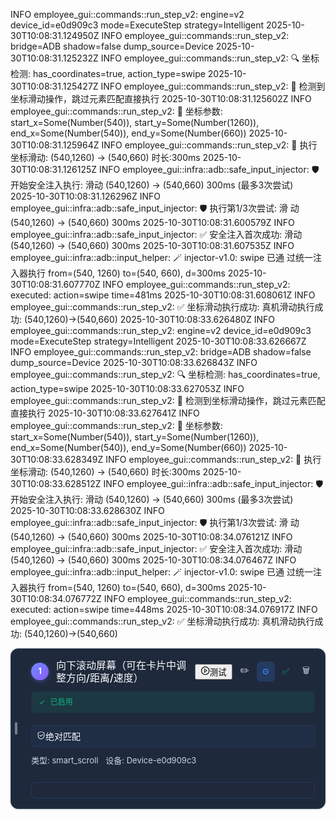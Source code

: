 
 INFO employee_gui::commands::run_step_v2: engine=v2 device_id=e0d909c3 mode=ExecuteStep strategy=Intelligent
2025-10-30T10:08:31.124950Z  INFO employee_gui::commands::run_step_v2: bridge=ADB shadow=false dump_source=Device
2025-10-30T10:08:31.125232Z  INFO employee_gui::commands::run_step_v2: 🔍 坐标检测: has_coordinates=true, action_type=swipe
2025-10-30T10:08:31.125427Z  INFO employee_gui::commands::run_step_v2: 🎯 检测到坐标滑动操作，跳过元素匹配直接执行
2025-10-30T10:08:31.125602Z  INFO employee_gui::commands::run_step_v2: 📐 坐标参数: start_x=Some(Number(540)), start_y=Some(Number(1260)), end_x=Some(Number(540)), end_y=Some(Number(660))
2025-10-30T10:08:31.125964Z  INFO employee_gui::commands::run_step_v2: 🎯 执行坐标滑动: (540,1260) → (540,660) 时长:300ms
2025-10-30T10:08:31.126125Z  INFO employee_gui::infra::adb::safe_input_injector: 🛡️ 开始安全注入执行:    滑动 (540,1260) → (540,660) 300ms (最多3次尝试)     
2025-10-30T10:08:31.126296Z  INFO employee_gui::infra::adb::safe_input_injector: 🛡️ 执行第1/3次尝试: 滑 
动 (540,1260) → (540,660) 300ms
2025-10-30T10:08:31.600579Z  INFO employee_gui::infra::adb::safe_input_injector: ✅ 安全注入首次成功: 滑动 (540,1260) → (540,660) 300ms
2025-10-30T10:08:31.607535Z  INFO employee_gui::infra::adb::input_helper: 🪄 injector-v1.0: swipe 已通 过统一注入器执行 from=(540, 1260) to=(540, 660), d=300ms
2025-10-30T10:08:31.607770Z  INFO employee_gui::commands::run_step_v2: executed: action=swipe time=481ms
2025-10-30T10:08:31.608061Z  INFO employee_gui::commands::run_step_v2: ✅ 坐标滑动执行成功: 真机滑动执行成功: (540,1260)→(540,660)
2025-10-30T10:08:33.626480Z  INFO employee_gui::commands::run_step_v2: engine=v2 device_id=e0d909c3 mode=ExecuteStep strategy=Intelligent
2025-10-30T10:08:33.626667Z  INFO employee_gui::commands::run_step_v2: bridge=ADB shadow=false dump_source=Device
2025-10-30T10:08:33.626843Z  INFO employee_gui::commands::run_step_v2: 🔍 坐标检测: has_coordinates=true, action_type=swipe
2025-10-30T10:08:33.627053Z  INFO employee_gui::commands::run_step_v2: 🎯 检测到坐标滑动操作，跳过元素匹配直接执行
2025-10-30T10:08:33.627641Z  INFO employee_gui::commands::run_step_v2: 📐 坐标参数: start_x=Some(Number(540)), start_y=Some(Number(1260)), end_x=Some(Number(540)), end_y=Some(Number(660))
2025-10-30T10:08:33.628349Z  INFO employee_gui::commands::run_step_v2: 🎯 执行坐标滑动: (540,1260) → (540,660) 时长:300ms
2025-10-30T10:08:33.628512Z  INFO employee_gui::infra::adb::safe_input_injector: 🛡️ 开始安全注入执行:    滑动 (540,1260) → (540,660) 300ms (最多3次尝试)     
2025-10-30T10:08:33.628630Z  INFO employee_gui::infra::adb::safe_input_injector: 🛡️ 执行第1/3次尝试: 滑 
动 (540,1260) → (540,660) 300ms
2025-10-30T10:08:34.076121Z  INFO employee_gui::infra::adb::safe_input_injector: ✅ 安全注入首次成功: 滑动 (540,1260) → (540,660) 300ms
2025-10-30T10:08:34.076467Z  INFO employee_gui::infra::adb::input_helper: 🪄 injector-v1.0: swipe 已通 过统一注入器执行 from=(540, 1260) to=(540, 660), d=300ms
2025-10-30T10:08:34.076772Z  INFO employee_gui::commands::run_step_v2: executed: action=swipe time=448ms
2025-10-30T10:08:34.076917Z  INFO employee_gui::commands::run_step_v2: ✅ 坐标滑动执行成功: 真机滑动执行成功: (540,1260)→(540,660)


<div role="button" tabindex="0" aria-disabled="false" aria-roledescription="sortable" aria-describedby="DndDescribedBy-12" style="opacity: 1; z-index: auto; touch-action: none; transition: transform linear;"><div class="modern-draggable-step-card _darkThemeCard_1srb3_13 " style="position: relative; background: rgb(30, 41, 59); color: rgb(248, 250, 252); border: 1px solid rgb(51, 65, 85); border-radius: 12px; padding: 16px; min-height: 80px; font-size: 14px; font-weight: 400; line-height: 1.5; cursor: grab; box-shadow: rgba(0, 0, 0, 0.12) 0px 1px 3px;"><div style="position: absolute; left: 6px; top: 50%; transform: translateY(-50%); width: 4px; height: 20px; background: var(--text-3, #CBD5E1); border-radius: 2px; opacity: 0.5; cursor: grab; transition: all var(--duration-fast, 120ms);"></div><div style="margin-left: 16px; display: flex; flex-direction: column; gap: 12px;"><div class="step-header" style="display: flex; align-items: flex-start; justify-content: space-between; gap: 8px; flex-wrap: wrap; min-width: 0px;"><div style="display: flex; align-items: center; gap: 12px; flex: 1 1 0%; min-width: 0px;"><div style="width: 28px; height: 28px; border-radius: 50%; background: var(--brand-gradient-primary, linear-gradient(135deg, #6E8BFF 0%, #8B5CF6 100%)); display: flex; align-items: center; justify-content: center; color: rgb(255, 255, 255); font-size: 13px; font-weight: 600; flex-shrink: 0; box-shadow: rgba(110, 139, 255, 0.3) 0px 2px 8px;">1</div><h4 style="margin: 0px; font-size: 16px; font-weight: 500; color: rgb(248, 250, 252); flex: 1 1 0%; line-height: 1.25; min-width: 0px; word-break: break-word; overflow-wrap: break-word;">向下滚动屏幕（可在卡片中调整方向/距离/速度）</h4></div><div class="button-group" style="display: flex; align-items: center; gap: 4px; flex-wrap: wrap; justify-content: flex-end; min-width: 0px; flex-shrink: 1; max-width: 100%;"><span><button aria-describedby="«ris»" type="button" class="ant-btn css-dev-only-do-not-override-1ao1prk ant-btn-default ant-btn-color-default ant-btn-variant-outlined ant-btn-sm text-blue-600 border-blue-300 hover:border-blue-400 step-action-btn" style="min-width: 60px;"><span class="ant-btn-icon"><span role="img" aria-label="play-circle" class="anticon anticon-play-circle"><svg viewBox="64 64 896 896" focusable="false" data-icon="play-circle" width="1em" height="1em" fill="currentColor" aria-hidden="true"><path d="M512 64C264.6 64 64 264.6 64 512s200.6 448 448 448 448-200.6 448-448S759.4 64 512 64zm0 820c-205.4 0-372-166.6-372-372s166.6-372 372-372 372 166.6 372 372-166.6 372-372 372z"></path><path d="M719.4 499.1l-296.1-215A15.9 15.9 0 00398 297v430c0 13.1 14.8 20.5 25.3 12.9l296.1-215a15.9 15.9 0 000-25.8zm-257.6 134V390.9L628.5 512 461.8 633.1z"></path></svg></span></span><span>测试</span></button></span><button type="button" title="编辑步骤" style="border: none; background: transparent; cursor: pointer; padding: 8px; border-radius: 6px; color: rgb(226, 232, 240); font-size: 14px; transition: 120ms cubic-bezier(0, 0, 0.2, 1);">✏️</button><button type="button" title="隐藏参数面板" style="border: none; background: rgba(59, 130, 246, 0.2); cursor: pointer; padding: 8px; border-radius: 6px; color: rgb(59, 130, 246); font-size: 14px; transition: 120ms cubic-bezier(0, 0, 0.2, 1);">⚙️</button><button type="button" title="禁用步骤" style="border: none; background: transparent; cursor: pointer; padding: 8px; border-radius: 6px; color: rgb(16, 185, 129); font-size: 14px; transition: 120ms cubic-bezier(0, 0, 0.2, 1);">✅</button><button type="button" title="删除步骤" style="border: none; background: transparent; cursor: pointer; padding: 8px; border-radius: 6px; color: rgb(203, 213, 225); font-size: 14px; transition: 120ms cubic-bezier(0, 0, 0.2, 1);">🗑️</button></div></div><div class="status-indicator" style="display: flex; align-items: center; gap: 8px; padding: 8px 12px; background: rgba(16, 185, 129, 0.1); border-radius: 6px; font-size: 12px;"><span style="color: var(--success, #10B981); font-size: 12px;">✓</span><span style="color: var(--success, #10B981); font-weight: 500;">已启用</span></div><span class="ant-tag ant-tag-orange ant-dropdown-trigger css-dev-only-do-not-override-1ao1prk" style="cursor: pointer; user-select: none; margin-top: 8px; padding: 6px 8px; background: rgba(59, 130, 246, 0.05); border-radius: 6px; border: 1px solid rgba(59, 130, 246, 0.1);"><span role="img" aria-label="safety" class="anticon anticon-safety"><svg viewBox="0 0 1024 1024" focusable="false" data-icon="safety" width="1em" height="1em" fill="currentColor" aria-hidden="true"><path d="M512 64L128 192v384c0 212.1 171.9 384 384 384s384-171.9 384-384V192L512 64zm312 512c0 172.3-139.7 312-312 312S200 748.3 200 576V246l312-110 312 110v330z"></path><path d="M378.4 475.1a35.91 35.91 0 00-50.9 0 35.91 35.91 0 000 50.9l129.4 129.4 2.1 2.1a33.98 33.98 0 0048.1 0L730.6 434a33.98 33.98 0 000-48.1l-2.8-2.8a33.98 33.98 0 00-48.1 0L483 579.7 378.4 475.1z"></path></svg></span><span>绝对匹配</span></span><div style="display: flex; align-items: center; gap: 12px; font-size: 13px; color: rgb(203, 213, 225); line-height: 1.5;"><span>类型: smart_scroll</span><span>设备: Device-e0d909c3</span></div><div style="margin-top: 12px; padding: 12px; background: rgba(30, 41, 59, 0.8); border-radius: 8px; border: 1px solid rgba(59, 130, 246, 0.2); pointer-events: auto; cursor: default;"><div class="dark-theme-params-panel" style="color: var(--text-1, #F8FAFC); pointer-events: auto; cursor: default;"><style>
          /* ===== 🛡️ 样式隔离基准线 - 防止外部样式干扰 ===== */
          .action-params-panel {
            /* 重置所有可能被外部影响的属性 */
            all: unset !important;
            display: block !important;
            position: relative !important;
            box-sizing: border-box !important;
            
            /* 强制深色主题基准 */
            background-color: var(--bg-elevated, #1E293B) !important;
            color: var(--text-1, #F8FAFC) !important;
            border-radius: 8px !important;
            
            /* 防止被全局样式覆盖的保护属性 */
            font-family: -apple-system,BlinkMacSystemFont,"Segoe UI",Roboto,"Helvetica Neue",Arial,sans-serif !important;
            font-size: 14px !important;
            line-height: 1.5 !important;
          }

          /* ===== 基础文本颜色控制 - 确保所有文字在深色背景下可见 ===== */
          .action-params-panel,
          .action-params-panel *,
          .action-params-panel .ant-typography,
          .action-params-panel .ant-typography *,
          .action-params-panel .ant-checkbox-wrapper,
          .action-params-panel .ant-checkbox-wrapper span,
          .action-params-panel .ant-space-item,
          .action-params-panel .ant-space-item *,
          .action-params-panel .dark-theme-text-override,
          .action-params-panel .dark-theme-text-override * {
            color: var(--text-1, #F8FAFC) !important;
          }

          /* ===== 🔧 输入组件强制深色样式 - 解决白底白字问题 ===== */
          .action-params-panel .ant-input-number,
          .action-params-panel .ant-input-number *,
          .action-params-panel .ant-input-number-input,
          .action-params-panel .ant-input-number .ant-input-number-input,
          .action-params-panel .ant-input,
          .action-params-panel .ant-input *,
          .action-params-panel .ant-textarea,
          .action-params-panel .ant-textarea *,
          .action-params-panel .ant-select,
          .action-params-panel .ant-select *,
          .action-params-panel .ant-select .ant-select-selector,
          .action-params-panel .ant-select-selection-item,
          .action-params-panel .ant-select-selection-placeholder {
            background-color: var(--bg-elevated, #1E293B) !important;
            border-color: var(--border-primary, #334155) !important;
            color: var(--text-1, #F8FAFC) !important;
            
            /* 🚨 防止被全局白色背景覆盖 */
            background: var(--bg-elevated, #1E293B) !important;
            background-image: none !important;
          }

          /* ===== InputNumber 输入框特殊处理 ===== */
          .action-params-panel .ant-input-number-input-wrap,
          .action-params-panel .ant-input-number-input-wrap input,
          .action-params-panel .ant-input-number-input-wrap input[type="text"],
          .action-params-panel .ant-input-number-input-wrap .ant-input-number-input {
            background-color: var(--bg-elevated, #1E293B) !important;
            background: var(--bg-elevated, #1E293B) !important;
            color: var(--text-1, #F8FAFC) !important;
            border: none !important;
            outline: none !important;
          }

          /* ===== 输入组件 wrapper 容器 ===== */
          .action-params-panel .ant-input-number-wrapper,
          .action-params-panel .ant-input-number-group-wrapper,
          .action-params-panel .ant-input-number-group {
            background-color: transparent !important;
          }

          /* ===== 输入组件交互状态 ===== */
          .action-params-panel .ant-input-number:hover,
          .action-params-panel .ant-input:hover,
          .action-params-panel .ant-textarea:hover,
          .action-params-panel .ant-select:hover .ant-select-selector {
            border-color: var(--brand, #4A5FD1) !important;
            background-color: var(--bg-elevated, #1E293B) !important;
          }

          .action-params-panel .ant-input-number-focused,
          .action-params-panel .ant-input-number:focus,
          .action-params-panel .ant-input-number:focus-within,
          .action-params-panel .ant-input:focus,
          .action-params-panel .ant-textarea:focus,
          .action-params-panel .ant-select-focused .ant-select-selector {
            border-color: var(--brand, #4A5FD1) !important;
            box-shadow: 0 0 0 2px rgba(74, 95, 209, 0.2) !important;
            background-color: var(--bg-elevated, #1E293B) !important;
            outline: none !important;
          }

          /* ===== 输入框后缀/前缀样式 ===== */
          .action-params-panel .ant-input-number-group-addon,
          .action-params-panel .ant-input-group-addon {
            background-color: var(--bg-secondary, #334155) !important;
            border-color: var(--border-primary, #334155) !important;
            color: var(--text-2, #E2E8F0) !important;
          }

          /* ===== 数字输入框控制按钮样式 ===== */
          .action-params-panel .ant-input-number-handler-wrap {
            background-color: var(--bg-elevated, #1E293B) !important;
          }
          
          .action-params-panel .ant-input-number-handler {
            color: var(--text-2, #E2E8F0) !important;
            border-color: var(--border-primary, #334155) !important;
          }
          
          .action-params-panel .ant-input-number-handler:hover {
            color: var(--brand, #4A5FD1) !important;
          }

          /* ===== 复选框样式 ===== */
          .action-params-panel .ant-checkbox-wrapper .ant-checkbox + span,
          .action-params-panel .ant-checkbox-wrapper span {
            color: var(--text-1, #F8FAFC) !important;
          }

          .action-params-panel .ant-checkbox {
            border-color: var(--border-primary, #334155) !important;
          }

          .action-params-panel .ant-checkbox-checked .ant-checkbox-inner {
            background-color: var(--brand, #4A5FD1) !important;
            border-color: var(--brand, #4A5FD1) !important;
          }

          /* ===== 卡片标题样式 ===== */
          .action-params-panel .ant-card-head,
          .action-params-panel .ant-card-head-wrapper,
          .action-params-panel .ant-card-head-title,
          .action-params-panel .ant-card-head-title *,
          .action-params-panel .ant-card-head .ant-space-item span,
          .action-params-panel .ant-card-head-wrapper span {
            background-color: transparent !important;
            color: var(--text-1, #F8FAFC) !important;
          }

          .action-params-panel.light-theme-force .ant-card-head-title {
            color: var(--text-1, #F8FAFC) !important;
          }

          /* ===== 卡片主体样式 ===== */
          .action-params-panel .ant-card-body {
            background-color: transparent !important;
            color: var(--text-1, #F8FAFC) !important;
          }

          /* ===== 次要文本样式 ===== */
          .action-params-panel .ant-typography[type="secondary"] {
            color: var(--text-3, #CBD5E1) !important;
          }

          /* ===== 交互元素可点击性 ===== */
          .action-params-panel .ant-input-number,
          .action-params-panel .ant-input,
          .action-params-panel .ant-select,
          .action-params-panel .ant-checkbox,
          .action-params-panel button,
          .action-params-panel .ant-textarea {
            pointer-events: auto !important;
          }

          /* ===== 自定义按钮样式 ===== */
          .action-params-panel button {
            color: inherit !important;
          }

          /* ===== 禁用状态样式 ===== */
          .action-params-panel .ant-input-number-disabled,
          .action-params-panel .ant-input[disabled],
          .action-params-panel .ant-textarea[disabled] {
            background-color: var(--bg-base, #0F172A) !important;
            color: var(--text-3, #CBD5E1) !important;
            opacity: 0.6;
          }

          /* ===== 占位符文字颜色 ===== */
          .action-params-panel .ant-input::placeholder,
          .action-params-panel .ant-textarea::placeholder,
          .action-params-panel .ant-input-number input::placeholder,
          .action-params-panel .ant-input-number-input::placeholder,
          .action-params-panel .ant-select-selection-placeholder {
            color: var(--text-3, #CBD5E1) !important;
            opacity: 0.7;
          }

          /* ===== 🚨 强制覆盖任何可能的白色背景 ===== */
          .action-params-panel input,
          .action-params-panel input[type="text"],
          .action-params-panel input[type="number"],
          .action-params-panel textarea {
            background-color: var(--bg-elevated, #1E293B) !important;
            background: var(--bg-elevated, #1E293B) !important;
            color: var(--text-1, #F8FAFC) !important;
          }

          /* ===== 防止全局样式污染的最后防线 ===== */
          .action-params-panel [style*="background: white"],
          .action-params-panel [style*="background: #fff"],
          .action-params-panel [style*="background: #ffffff"],
          .action-params-panel [style*="background-color: white"],
          .action-params-panel [style*="background-color: #fff"],
          .action-params-panel [style*="background-color: #ffffff"] {
            background: var(--bg-elevated, #1E293B) !important;
            background-color: var(--bg-elevated, #1E293B) !important;
          }
        </style><div class="ant-card ant-card-bordered ant-card-small light-theme-force action-params-panel css-dev-only-do-not-override-1ao1prk" style="color: var(--text-1, #F8FAFC) !important;"><div class="ant-card-head"><div class="ant-card-head-wrapper"><div class="ant-card-head-title"><div class="ant-space css-dev-only-do-not-override-1ao1prk ant-space-horizontal ant-space-align-center ant-space-gap-row-small ant-space-gap-col-small" style="color: var(--text-1, #F8FAFC);"><div class="ant-space-item"><span role="img" aria-label="setting" class="anticon anticon-setting" style="color: rgb(114, 46, 209);"><svg viewBox="64 64 896 896" focusable="false" data-icon="setting" width="1em" height="1em" fill="currentColor" aria-hidden="true"><path d="M924.8 625.7l-65.5-56c3.1-19 4.7-38.4 4.7-57.8s-1.6-38.8-4.7-57.8l65.5-56a32.03 32.03 0 009.3-35.2l-.9-2.6a443.74 443.74 0 00-79.7-137.9l-1.8-2.1a32.12 32.12 0 00-35.1-9.5l-81.3 28.9c-30-24.6-63.5-44-99.7-57.6l-15.7-85a32.05 32.05 0 00-25.8-25.7l-2.7-.5c-52.1-9.4-106.9-9.4-159 0l-2.7.5a32.05 32.05 0 00-25.8 25.7l-15.8 85.4a351.86 351.86 0 00-99 57.4l-81.9-29.1a32 32 0 00-35.1 9.5l-1.8 2.1a446.02 446.02 0 00-79.7 137.9l-.9 2.6c-4.5 12.5-.8 26.5 9.3 35.2l66.3 56.6c-3.1 18.8-4.6 38-4.6 57.1 0 19.2 1.5 38.4 4.6 57.1L99 625.5a32.03 32.03 0 00-9.3 35.2l.9 2.6c18.1 50.4 44.9 96.9 79.7 137.9l1.8 2.1a32.12 32.12 0 0035.1 9.5l81.9-29.1c29.8 24.5 63.1 43.9 99 57.4l15.8 85.4a32.05 32.05 0 0025.8 25.7l2.7.5a449.4 449.4 0 00159 0l2.7-.5a32.05 32.05 0 0025.8-25.7l15.7-85a350 350 0 0099.7-57.6l81.3 28.9a32 32 0 0035.1-9.5l1.8-2.1c34.8-41.1 61.6-87.5 79.7-137.9l.9-2.6c4.5-12.3.8-26.3-9.3-35zM788.3 465.9c2.5 15.1 3.8 30.6 3.8 46.1s-1.3 31-3.8 46.1l-6.6 40.1 74.7 63.9a370.03 370.03 0 01-42.6 73.6L721 702.8l-31.4 25.8c-23.9 19.6-50.5 35-79.3 45.8l-38.1 14.3-17.9 97a377.5 377.5 0 01-85 0l-17.9-97.2-37.8-14.5c-28.5-10.8-55-26.2-78.7-45.7l-31.4-25.9-93.4 33.2c-17-22.9-31.2-47.6-42.6-73.6l75.5-64.5-6.5-40c-2.4-14.9-3.7-30.3-3.7-45.5 0-15.3 1.2-30.6 3.7-45.5l6.5-40-75.5-64.5c11.3-26.1 25.6-50.7 42.6-73.6l93.4 33.2 31.4-25.9c23.7-19.5 50.2-34.9 78.7-45.7l37.9-14.3 17.9-97.2c28.1-3.2 56.8-3.2 85 0l17.9 97 38.1 14.3c28.7 10.8 55.4 26.2 79.3 45.8l31.4 25.8 92.8-32.9c17 22.9 31.2 47.6 42.6 73.6L781.8 426l6.5 39.9zM512 326c-97.2 0-176 78.8-176 176s78.8 176 176 176 176-78.8 176-176-78.8-176-176-176zm79.2 255.2A111.6 111.6 0 01512 614c-29.9 0-58-11.7-79.2-32.8A111.6 111.6 0 01400 502c0-29.9 11.7-58 32.8-79.2C454 401.6 482.1 390 512 390c29.9 0 58 11.6 79.2 32.8A111.6 111.6 0 01624 502c0 29.9-11.7 58-32.8 79.2z"></path></svg></span></div><div class="ant-space-item"><span style="color: var(--text-1, #F8FAFC) !important;">操作参数配置</span></div></div></div></div></div><div class="ant-card-body" style="padding: 12px; color: var(--text-1, #F8FAFC) !important;"><div class="dark-theme-text-override" style="color: var(--text-1, #F8FAFC);"><div class="ant-space css-dev-only-do-not-override-1ao1prk ant-space-vertical ant-space-gap-row-small ant-space-gap-col-small" style="width: 100%;"><div class="ant-space-item"><div><span class="ant-typography css-dev-only-do-not-override-1ao1prk" style="font-size: 13px; color: var(--text-1, #F8FAFC);"><strong>滑动方向</strong></span></div></div><div class="ant-space-item"><div class="ant-space-compact css-dev-only-do-not-override-1ao1prk" style="width: 100%;"><span class="ant-input-group ant-input-group-compact css-dev-only-do-not-override-1ao1prk"><div class="ant-space css-dev-only-do-not-override-1ao1prk ant-space-horizontal ant-space-align-center ant-space-gap-row-small ant-space-gap-col-small"><div class="ant-space-item"><button style="padding: 4px 12px; border: 1px solid var(--border-primary, #334155); border-radius: 6px; background: var(--bg-elevated, #1E293B); color: var(--text-1, #F8FAFC); cursor: pointer; transition: 0.2s; pointer-events: auto;">↑ 向上</button></div><div class="ant-space-item"><button style="padding: 4px 12px; border: 1px solid var(--border-primary, #334155); border-radius: 6px; background: rgb(24, 144, 255); color: rgb(255, 255, 255); cursor: pointer; transition: 0.2s; pointer-events: auto;">↓ 向下</button></div><div class="ant-space-item"><button style="padding: 4px 12px; border: 1px solid var(--border-primary, #334155); border-radius: 6px; background: var(--bg-elevated, #1E293B); color: var(--text-1, #F8FAFC); cursor: pointer; transition: 0.2s;">← 向左</button></div><div class="ant-space-item"><button style="padding: 4px 12px; border: 1px solid var(--border-primary, #334155); border-radius: 6px; background: var(--bg-elevated, #1E293B); color: var(--text-1, #F8FAFC); cursor: pointer; transition: 0.2s;">→ 向右</button></div></div></span></div></div><div class="ant-space-item"><div style="margin-top: 12px;"><span class="ant-typography css-dev-only-do-not-override-1ao1prk" style="font-size: 13px; color: var(--text-1, #F8FAFC);"><strong>滑动距离 (像素)</strong></span></div></div><div class="ant-space-item"><div class="ant-input-number-group-wrapper ant-input-number-group-wrapper-sm ant-input-number-group-wrapper-outlined css-dev-only-do-not-override-1ao1prk" style="width: 100%;"><div class="ant-input-number-wrapper ant-input-number-group css-dev-only-do-not-override-1ao1prk"><div class="ant-input-number ant-input-number-sm css-dev-only-do-not-override-1ao1prk ant-input-number-outlined"><div class="ant-input-number-handler-wrap"><span unselectable="on" role="button" aria-label="Increase Value" aria-disabled="false" class="ant-input-number-handler ant-input-number-handler-up"><span role="img" aria-label="up" class="anticon anticon-up ant-input-number-handler-up-inner"><svg viewBox="64 64 896 896" focusable="false" data-icon="up" width="1em" height="1em" fill="currentColor" aria-hidden="true"><path d="M890.5 755.3L537.9 269.2c-12.8-17.6-39-17.6-51.7 0L133.5 755.3A8 8 0 00140 768h75c5.1 0 9.9-2.5 12.9-6.6L512 369.8l284.1 391.6c3 4.1 7.8 6.6 12.9 6.6h75c6.5 0 10.3-7.4 6.5-12.7z"></path></svg></span></span><span unselectable="on" role="button" aria-label="Decrease Value" aria-disabled="false" class="ant-input-number-handler ant-input-number-handler-down"><span role="img" aria-label="down" class="anticon anticon-down ant-input-number-handler-down-inner"><svg viewBox="64 64 896 896" focusable="false" data-icon="down" width="1em" height="1em" fill="currentColor" aria-hidden="true"><path d="M884 256h-75c-5.1 0-9.9 2.5-12.9 6.6L512 654.2 227.9 262.6c-3-4.1-7.8-6.6-12.9-6.6h-75c-6.5 0-10.3 7.4-6.5 12.7l352.6 486.1c12.8 17.6 39 17.6 51.7 0l352.6-486.1c3.9-5.3.1-12.7-6.4-12.7z"></path></svg></span></span></div><div class="ant-input-number-input-wrap"><input autocomplete="off" role="spinbutton" aria-valuemin="10" aria-valuemax="2000" aria-valuenow="600" step="10" placeholder="滑动距离" class="ant-input-number-input" value="600"></div></div><div class="ant-input-number-group-addon">px</div></div></div></div><div class="ant-space-item"><div style="margin-top: 12px;"><span class="ant-typography css-dev-only-do-not-override-1ao1prk" style="font-size: 13px; color: var(--text-1, #F8FAFC);"><strong>滑动时长 (毫秒)</strong></span></div></div><div class="ant-space-item"><div class="ant-input-number-group-wrapper ant-input-number-group-wrapper-sm ant-input-number-group-wrapper-outlined css-dev-only-do-not-override-1ao1prk" style="width: 100%;"><div class="ant-input-number-wrapper ant-input-number-group css-dev-only-do-not-override-1ao1prk"><div class="ant-input-number ant-input-number-sm css-dev-only-do-not-override-1ao1prk ant-input-number-outlined"><div class="ant-input-number-handler-wrap"><span unselectable="on" role="button" aria-label="Increase Value" aria-disabled="false" class="ant-input-number-handler ant-input-number-handler-up"><span role="img" aria-label="up" class="anticon anticon-up ant-input-number-handler-up-inner"><svg viewBox="64 64 896 896" focusable="false" data-icon="up" width="1em" height="1em" fill="currentColor" aria-hidden="true"><path d="M890.5 755.3L537.9 269.2c-12.8-17.6-39-17.6-51.7 0L133.5 755.3A8 8 0 00140 768h75c5.1 0 9.9-2.5 12.9-6.6L512 369.8l284.1 391.6c3 4.1 7.8 6.6 12.9 6.6h75c6.5 0 10.3-7.4 6.5-12.7z"></path></svg></span></span><span unselectable="on" role="button" aria-label="Decrease Value" aria-disabled="false" class="ant-input-number-handler ant-input-number-handler-down"><span role="img" aria-label="down" class="anticon anticon-down ant-input-number-handler-down-inner"><svg viewBox="64 64 896 896" focusable="false" data-icon="down" width="1em" height="1em" fill="currentColor" aria-hidden="true"><path d="M884 256h-75c-5.1 0-9.9 2.5-12.9 6.6L512 654.2 227.9 262.6c-3-4.1-7.8-6.6-12.9-6.6h-75c-6.5 0-10.3 7.4-6.5 12.7l352.6 486.1c12.8 17.6 39 17.6 51.7 0l352.6-486.1c3.9-5.3.1-12.7-6.4-12.7z"></path></svg></span></span></div><div class="ant-input-number-input-wrap"><input autocomplete="off" role="spinbutton" aria-valuemin="50" aria-valuemax="3000" aria-valuenow="300" step="50" placeholder="滑动时长" class="ant-input-number-input" value="300"></div></div><div class="ant-input-number-group-addon">ms</div></div></div></div><div class="ant-space-item"><div style="margin-top: 12px;"><span class="ant-typography css-dev-only-do-not-override-1ao1prk" style="font-size: 13px; color: var(--text-1, #F8FAFC);"><strong>执行次数</strong></span></div></div><div class="ant-space-item"><div class="ant-input-number-group-wrapper ant-input-number-group-wrapper-sm ant-input-number-group-wrapper-outlined css-dev-only-do-not-override-1ao1prk" style="width: 100%;"><div class="ant-input-number-wrapper ant-input-number-group css-dev-only-do-not-override-1ao1prk"><div class="ant-input-number ant-input-number-sm css-dev-only-do-not-override-1ao1prk ant-input-number-outlined"><div class="ant-input-number-handler-wrap"><span unselectable="on" role="button" aria-label="Increase Value" aria-disabled="false" class="ant-input-number-handler ant-input-number-handler-up"><span role="img" aria-label="up" class="anticon anticon-up ant-input-number-handler-up-inner"><svg viewBox="64 64 896 896" focusable="false" data-icon="up" width="1em" height="1em" fill="currentColor" aria-hidden="true"><path d="M890.5 755.3L537.9 269.2c-12.8-17.6-39-17.6-51.7 0L133.5 755.3A8 8 0 00140 768h75c5.1 0 9.9-2.5 12.9-6.6L512 369.8l284.1 391.6c3 4.1 7.8 6.6 12.9 6.6h75c6.5 0 10.3-7.4 6.5-12.7z"></path></svg></span></span><span unselectable="on" role="button" aria-label="Decrease Value" aria-disabled="false" class="ant-input-number-handler ant-input-number-handler-down"><span role="img" aria-label="down" class="anticon anticon-down ant-input-number-handler-down-inner"><svg viewBox="64 64 896 896" focusable="false" data-icon="down" width="1em" height="1em" fill="currentColor" aria-hidden="true"><path d="M884 256h-75c-5.1 0-9.9 2.5-12.9 6.6L512 654.2 227.9 262.6c-3-4.1-7.8-6.6-12.9-6.6h-75c-6.5 0-10.3 7.4-6.5 12.7l352.6 486.1c12.8 17.6 39 17.6 51.7 0l352.6-486.1c3.9-5.3.1-12.7-6.4-12.7z"></path></svg></span></span></div><div class="ant-input-number-input-wrap"><input autocomplete="off" role="spinbutton" aria-valuemin="1" aria-valuemax="20" aria-valuenow="2" step="1" placeholder="执行次数" class="ant-input-number-input" value="2"></div></div><div class="ant-input-number-group-addon">次</div></div></div></div><div class="ant-space-item"><div style="margin-top: 12px;"><label class="ant-checkbox-wrapper ant-checkbox-wrapper-checked css-dev-only-do-not-override-1ao1prk"><span class="ant-checkbox ant-wave-target css-dev-only-do-not-override-1ao1prk ant-checkbox-checked"><input class="ant-checkbox-input" type="checkbox"><span class="ant-checkbox-inner"></span></span><span class="ant-checkbox-label"><span style="color: var(--text-1, #F8FAFC);">每次执行间隔等待</span></span></label></div></div><div class="ant-space-item"><div><span class="ant-typography css-dev-only-do-not-override-1ao1prk" style="font-size: 13px; color: var(--text-1, #F8FAFC);"><strong>间隔时长 (毫秒)</strong></span><div class="ant-input-number-group-wrapper ant-input-number-group-wrapper-sm ant-input-number-group-wrapper-outlined css-dev-only-do-not-override-1ao1prk" style="width: 100%; margin-top: 4px;"><div class="ant-input-number-wrapper ant-input-number-group css-dev-only-do-not-override-1ao1prk"><div class="ant-input-number ant-input-number-sm css-dev-only-do-not-override-1ao1prk ant-input-number-outlined"><div class="ant-input-number-handler-wrap"><span unselectable="on" role="button" aria-label="Increase Value" aria-disabled="false" class="ant-input-number-handler ant-input-number-handler-up"><span role="img" aria-label="up" class="anticon anticon-up ant-input-number-handler-up-inner"><svg viewBox="64 64 896 896" focusable="false" data-icon="up" width="1em" height="1em" fill="currentColor" aria-hidden="true"><path d="M890.5 755.3L537.9 269.2c-12.8-17.6-39-17.6-51.7 0L133.5 755.3A8 8 0 00140 768h75c5.1 0 9.9-2.5 12.9-6.6L512 369.8l284.1 391.6c3 4.1 7.8 6.6 12.9 6.6h75c6.5 0 10.3-7.4 6.5-12.7z"></path></svg></span></span><span unselectable="on" role="button" aria-label="Decrease Value" aria-disabled="false" class="ant-input-number-handler ant-input-number-handler-down"><span role="img" aria-label="down" class="anticon anticon-down ant-input-number-handler-down-inner"><svg viewBox="64 64 896 896" focusable="false" data-icon="down" width="1em" height="1em" fill="currentColor" aria-hidden="true"><path d="M884 256h-75c-5.1 0-9.9 2.5-12.9 6.6L512 654.2 227.9 262.6c-3-4.1-7.8-6.6-12.9-6.6h-75c-6.5 0-10.3 7.4-6.5 12.7l352.6 486.1c12.8 17.6 39 17.6 51.7 0l352.6-486.1c3.9-5.3.1-12.7-6.4-12.7z"></path></svg></span></span></div><div class="ant-input-number-input-wrap"><input autocomplete="off" role="spinbutton" aria-valuemin="100" aria-valuenow="2000" step="100" placeholder="间隔时长" class="ant-input-number-input" value="2000"></div></div><div class="ant-input-number-group-addon">ms</div></div></div></div></div><div class="ant-space-item"><div style="margin-top: 16px;"><div class="_coordinateSelector_mfrkw_9"><div class="ant-card ant-card-bordered ant-card-small css-dev-only-do-not-override-1ao1prk"><div class="ant-card-head"><div class="ant-card-head-wrapper"><div class="ant-card-head-title"><div class="ant-space css-dev-only-do-not-override-1ao1prk ant-space-horizontal ant-space-align-center ant-space-gap-row-small ant-space-gap-col-small"><div class="ant-space-item"><span role="img" aria-label="aim" class="anticon anticon-aim" style="color: rgb(114, 46, 209);"><svg viewBox="64 64 896 896" focusable="false" data-icon="aim" width="1em" height="1em" fill="currentColor" aria-hidden="true"><defs><style></style></defs><path d="M952 474H829.8C812.5 327.6 696.4 211.5 550 194.2V72c0-4.4-3.6-8-8-8h-60c-4.4 0-8 3.6-8 8v122.2C327.6 211.5 211.5 327.6 194.2 474H72c-4.4 0-8 3.6-8 8v60c0 4.4 3.6 8 8 8h122.2C211.5 696.4 327.6 812.5 474 829.8V952c0 4.4 3.6 8 8 8h60c4.4 0 8-3.6 8-8V829.8C696.4 812.5 812.5 696.4 829.8 550H952c4.4 0 8-3.6 8-8v-60c0-4.4-3.6-8-8-8zM512 756c-134.8 0-244-109.2-244-244s109.2-244 244-244 244 109.2 244 244-109.2 244-244 244z"></path><path d="M512 392c-32.1 0-62.1 12.4-84.8 35.2-22.7 22.7-35.2 52.7-35.2 84.8s12.5 62.1 35.2 84.8C449.9 619.4 480 632 512 632s62.1-12.5 84.8-35.2C619.4 574.1 632 544 632 512s-12.5-62.1-35.2-84.8A118.57 118.57 0 00512 392z"></path></svg></span></div><div class="ant-space-item"><span>滑动坐标配置</span></div></div></div></div></div><div class="ant-card-body" style="padding: 12px;"><div class="ant-space css-dev-only-do-not-override-1ao1prk ant-space-vertical ant-space-gap-row-small ant-space-gap-col-small" style="width: 100%;"><div class="ant-space-item"><div class="ant-space css-dev-only-do-not-override-1ao1prk ant-space-horizontal ant-space-align-center ant-space-gap-row-small ant-space-gap-col-small" style="width: 100%; justify-content: space-between;"><div class="ant-space-item"><span class="ant-typography css-dev-only-do-not-override-1ao1prk"><strong>坐标模式</strong></span></div><div class="ant-space-item"><button type="button" class="ant-btn css-dev-only-do-not-override-1ao1prk ant-btn-default ant-btn-color-default ant-btn-variant-outlined ant-btn-sm"><span class="ant-btn-icon"><span role="img" aria-label="aim" class="anticon anticon-aim"><svg viewBox="64 64 896 896" focusable="false" data-icon="aim" width="1em" height="1em" fill="currentColor" aria-hidden="true"><defs><style></style></defs><path d="M952 474H829.8C812.5 327.6 696.4 211.5 550 194.2V72c0-4.4-3.6-8-8-8h-60c-4.4 0-8 3.6-8 8v122.2C327.6 211.5 211.5 327.6 194.2 474H72c-4.4 0-8 3.6-8 8v60c0 4.4 3.6 8 8 8h122.2C211.5 696.4 327.6 812.5 474 829.8V952c0 4.4 3.6 8 8 8h60c4.4 0 8-3.6 8-8V829.8C696.4 812.5 812.5 696.4 829.8 550H952c4.4 0 8-3.6 8-8v-60c0-4.4-3.6-8-8-8zM512 756c-134.8 0-244-109.2-244-244s109.2-244 244-244 244 109.2 244 244-109.2 244-244 244z"></path><path d="M512 392c-32.1 0-62.1 12.4-84.8 35.2-22.7 22.7-35.2 52.7-35.2 84.8s12.5 62.1 35.2 84.8C449.9 619.4 480 632 512 632s62.1-12.5 84.8-35.2C619.4 574.1 632 544 632 512s-12.5-62.1-35.2-84.8A118.57 118.57 0 00512 392z"></path></svg></span></span><span>自动计算</span></button></div></div></div><div class="ant-space-item"><div class="_coordinateInfo_mfrkw_299"><div class="ant-space css-dev-only-do-not-override-1ao1prk ant-space-vertical" style="gap: 2px;"><div class="ant-space-item"><div>起始: (540, 1260)</div></div><div class="ant-space-item"><div>结束: (540, 660)</div></div><div class="ant-space-item"><div>滑动距离: 600px</div></div></div></div></div><div class="ant-space-item"><span class="ant-typography ant-typography-secondary css-dev-only-do-not-override-1ao1prk">🤖 自动模式：根据方向和距离自动计算最佳坐标</span></div></div></div></div></div></div></div></div></div></div></div></div></div></div></div></div>